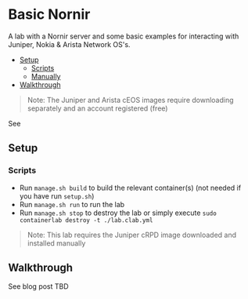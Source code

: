 # Basic Nornir

A lab with a Nornir server and some basic examples for interacting with Juniper, Nokia & Arista Network OS's. 

- [Setup](#setup)
  - [Scripts](#scripts)
  - [Manually](#manually)
- [Walkthrough](#walkthrough)

> Note: The Juniper and Arista cEOS images require downloading separately and an account registered (free)

See 


## Setup

### Scripts

- Run `manage.sh build` to build the relevant container(s) (not needed if you have run `setup.sh`)
- Run `manage.sh run` to run the lab
- Run `manage.sh stop` to destroy the lab or simply execute `sudo containerlab destroy -t ./lab.clab.yml`

> Note: This lab requires the Juniper cRPD image downloaded and installed manually

## Walkthrough

See blog post TBD
